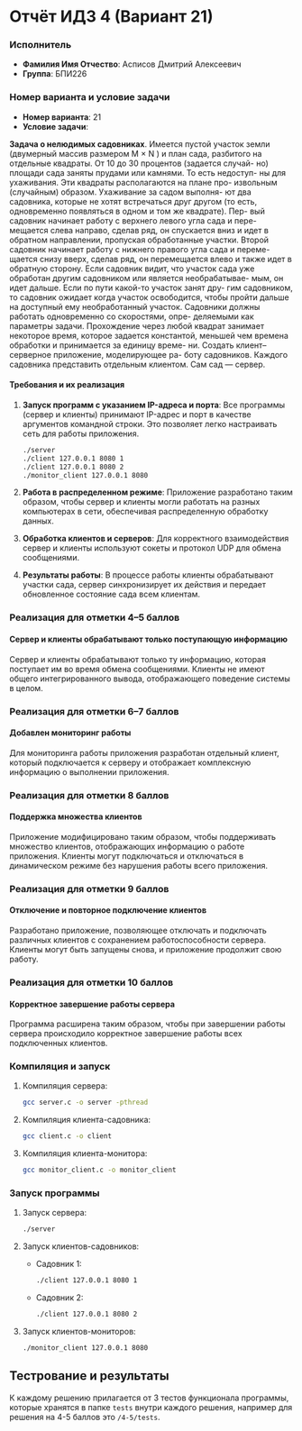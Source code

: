 # Отчёт  ИДЗ 4 (Вариант 21)

### Исполнитель
- **Фамилия Имя Отчество**: Асписов Дмитрий Алексеевич
- **Группа**: БПИ226

### Номер варианта и условие задачи
- **Номер варианта**: 21
- **Условие задачи**: 

**Задача о нелюдимых садовниках**. Имеется пустой участок земли (двумерный массив размером M × N ) и план сада, разбитого на отдельные квадраты. От 10 до 30 процентов (задается случай- но) площади сада заняты прудами или камнями. То есть недоступ- ны для ухаживания. Эти квадраты располагаются на плане про- извольным (случайным) образом. Ухаживание за садом выполня- ют два садовника, которые не хотят встречаться друг другом (то есть, одновременно появляться в одном и том же квадрате). Пер- вый садовник начинает работу с верхнего левого угла сада и пере- мещается слева направо, сделав ряд, он спускается вниз и идет в обратном направлении, пропуская обработанные участки. Второй садовник начинает работу с нижнего правого угла сада и переме- щается снизу вверх, сделав ряд, он перемещается влево и также идет в обратную сторону. Если садовник видит, что участок сада уже обработан другим садовником или является необрабатывае- мым, он идет дальше. Если по пути какой-то участок занят дру- гим садовником, то садовник ожидает когда участок освободится, чтобы пройти дальше на доступный ему необработанный участок. Садовники должны работать одновременно со скоростями, опре- деляемыми как параметры задачи. Прохождение через любой квадрат занимает некоторое время, которое задается константой, меньшей чем времена обработки и принимается за единицу време- ни.
Создать клиент–серверное приложение, моделирующее ра- боту садовников.
Каждого садовника представить отдельным клиентом. Сам сад — сервер.

#### Требования и их реализация

1. **Запуск программ с указанием IP-адреса и порта**: 
   Все программы (сервер и клиенты) принимают IP-адрес и порт в качестве аргументов командной строки. Это позволяет легко настраивать сеть для работы приложения.
   ```sh
   ./server
   ./client 127.0.0.1 8080 1
   ./client 127.0.0.1 8080 2
   ./monitor_client 127.0.0.1 8080
   ```

2. **Работа в распределенном режиме**:
   Приложение разработано таким образом, чтобы сервер и клиенты могли работать на разных компьютерах в сети, обеспечивая распределенную обработку данных.

3. **Обработка клиентов и серверов**:
   Для корректного взаимодействия сервер и клиенты используют сокеты и протокол UDP для обмена сообщениями.

4. **Результаты работы**:
   В процессе работы клиенты обрабатывают участки сада, сервер синхронизирует их действия и передает обновленное состояние сада всем клиентам. 

### Реализация для отметки 4–5 баллов

#### Сервер и клиенты обрабатывают только поступающую информацию

Сервер и клиенты обрабатывают только ту информацию, которая поступает им во время обмена сообщениями. Клиенты не имеют общего интегрированного вывода, отображающего поведение системы в целом. 

### Реализация для отметки 6–7 баллов

#### Добавлен мониторинг работы

Для мониторинга работы приложения разработан отдельный клиент, который подключается к серверу и отображает комплексную информацию о выполнении приложения. 

### Реализация для отметки 8 баллов

#### Поддержка множества клиентов

Приложение модифицировано таким образом, чтобы поддерживать множество клиентов, отображающих информацию о работе приложения. Клиенты могут подключаться и отключаться в динамическом режиме без нарушения работы всего приложения.

### Реализация для отметки 9 баллов

#### Отключение и повторное подключение клиентов

Разработано приложение, позволяющее отключать и подключать различных клиентов с сохранением работоспособности сервера. Клиенты могут быть запущены снова, и приложение продолжит свою работу.

### Реализация для отметки 10 баллов

#### Корректное завершение работы сервера

Программа расширена таким образом, чтобы при завершении работы сервера происходило корректное завершение работы всех подключенных клиентов. 

### Компиляция и запуск

1. Компиляция сервера:
    ```sh
    gcc server.c -o server -pthread
    ```

2. Компиляция клиента-садовника:
    ```sh
    gcc client.c -o client
    ```

3. Компиляция клиента-монитора:
    ```sh
    gcc monitor_client.c -o monitor_client
    ```

### Запуск программы

1. Запуск сервера:
    ```sh
    ./server
    ```

2. Запуск клиентов-садовников:
    - Садовник 1:
      ```sh
      ./client 127.0.0.1 8080 1
      ```
    - Садовник 2:
      ```sh
      ./client 127.0.0.1 8080 2
      ```

3. Запуск клиентов-мониторов:
    ```sh
    ./monitor_client 127.0.0.1 8080
    ```

## Тестрование и результаты
К каждому решению прилагается от 3 тестов функционала программы, которые хранятся в папке `tests` внутри каждого решения, например для решения на 4-5 баллов это `/4-5/tests`.